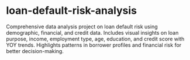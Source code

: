 # loan-default-risk-analysis
Comprehensive data analysis project on loan default risk using demographic, financial, and credit data. Includes visual insights on loan purpose, income, employment type, age, education, and credit score with YOY trends. Highlights patterns in borrower profiles and financial risk for better decision-making.
